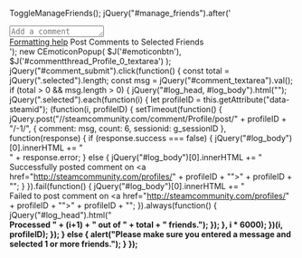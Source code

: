 ToggleManageFriends();
jQuery("#manage_friends").after('<div class="commentthread_entry"><div class="commentthread_entry_quotebox"><textarea rows="1" class="commentthread_textarea" id="comment_textarea" placeholder="Add a comment" style="overflow: hidden; height: 20px;"></textarea></div><div class="commentthread_entry_submitlink" style=""><a class="btn_grey_black btn_small_thin" href="javascript:CCommentThread.FormattingHelpPopup( \'Profile\' );"><span>Formatting help</span></a>   <span class="emoticon_container"><span class="emoticon_button small" id="emoticonbtn"></span></span><span class="btn_green_white_innerfade btn_small" id="comment_submit"><span>Post Comments to Selected Friends</span></span></div></div><div id="log"><span id="log_head"></span><span id="log_body"></span></div>');
new CEmoticonPopup( $J('#emoticonbtn'), $J('#commentthread_Profile_0_textarea') );
jQuery("#comment_submit").click(function() {
  const total = jQuery(".selected").length;
  const msg = jQuery("#comment_textarea").val();
  if (total > 0 && msg.length > 0) {
    jQuery("#log_head, #log_body").html("");
    jQuery(".selected").each(function(i) {
      let profileID = this.getAttribute("data-steamid");
      (function(i, profileID) {
        setTimeout(function() {
          jQuery.post("//steamcommunity.com/comment/Profile/post/" + profileID + "/-1/", { comment: msg, count: 6, sessionid: g_sessionID }, function(response) {
            if (response.success === false) {
              jQuery("#log_body")[0].innerHTML += "<br>" + response.error;
            } else {
              jQuery("#log_body")[0].innerHTML += "<br>Successfully posted comment on <a href=\"http://steamcommunity.com/profiles/" + profileID + "\">" + profileID + "</a>";
            }
          }).fail(function() {
            jQuery("#log_body")[0].innerHTML += "<br>Failed to post comment on <a href=\"http://steamcommunity.com/profiles/" + profileID + "\">" + profileID + "</a>";
          }).always(function() {
            jQuery("#log_head").html("<br><b>Processed " + (i+1) + " out of " + total + " friends.<b>");
          });
        }, i * 6000);
      })(i, profileID);
    });
  } else {
    alert("Please make sure you entered a message and selected 1 or more friends.");
  }
});
